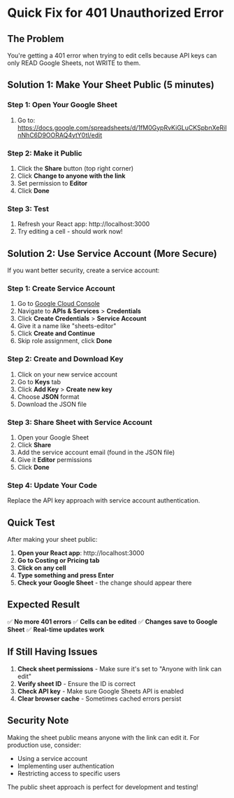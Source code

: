 # Quick Fix for 401 Unauthorized Error

## The Problem
You're getting a 401 error when trying to edit cells because API keys can only READ Google Sheets, not WRITE to them.

## Solution 1: Make Your Sheet Public (5 minutes)

### Step 1: Open Your Google Sheet
1. Go to: https://docs.google.com/spreadsheets/d/1fM0GypRvKiGLuCKSpbnXeRiInNhC6D9OORAQ4ytY0tI/edit

### Step 2: Make it Public
1. Click the **Share** button (top right corner)
2. Click **Change to anyone with the link**
3. Set permission to **Editor**
4. Click **Done**

### Step 3: Test
1. Refresh your React app: http://localhost:3000
2. Try editing a cell - should work now!

## Solution 2: Use Service Account (More Secure)

If you want better security, create a service account:

### Step 1: Create Service Account
1. Go to [Google Cloud Console](https://console.cloud.google.com/)
2. Navigate to **APIs & Services** > **Credentials**
3. Click **Create Credentials** > **Service Account**
4. Give it a name like "sheets-editor"
5. Click **Create and Continue**
6. Skip role assignment, click **Done**

### Step 2: Create and Download Key
1. Click on your new service account
2. Go to **Keys** tab
3. Click **Add Key** > **Create new key**
4. Choose **JSON** format
5. Download the JSON file

### Step 3: Share Sheet with Service Account
1. Open your Google Sheet
2. Click **Share**
3. Add the service account email (found in the JSON file)
4. Give it **Editor** permissions
5. Click **Done**

### Step 4: Update Your Code
Replace the API key approach with service account authentication.

## Quick Test

After making your sheet public:

1. **Open your React app**: http://localhost:3000
2. **Go to Costing or Pricing tab**
3. **Click on any cell**
4. **Type something and press Enter**
5. **Check your Google Sheet** - the change should appear there

## Expected Result

✅ **No more 401 errors**
✅ **Cells can be edited**
✅ **Changes save to Google Sheet**
✅ **Real-time updates work**

## If Still Having Issues

1. **Check sheet permissions** - Make sure it's set to "Anyone with link can edit"
2. **Verify sheet ID** - Ensure the ID is correct
3. **Check API key** - Make sure Google Sheets API is enabled
4. **Clear browser cache** - Sometimes cached errors persist

## Security Note

Making the sheet public means anyone with the link can edit it. For production use, consider:
- Using a service account
- Implementing user authentication
- Restricting access to specific users

The public sheet approach is perfect for development and testing! 